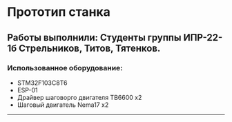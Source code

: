 # Прототип станка
## Работы выполнили: Студенты группы ИПР-22-1б Стрельников, Титов, Тятенков.
### Использованное оборудование: 
- STM32F103C8T6
- ESP-01
- Драйвер шаговорго двигателя TB6600 x2
- Шаговый двигатель Nema17 x2
--------------------------------------------------------------------------
